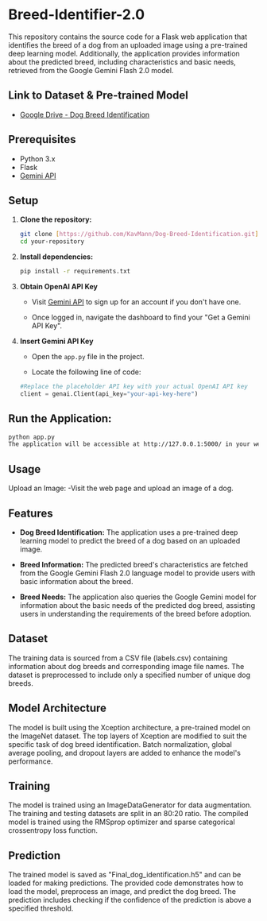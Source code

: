 # Breed-Identifier-2.0

This repository contains the source code for a Flask web application that identifies the breed of a dog from an uploaded image using a pre-trained deep learning model. Additionally, the application provides information about the predicted breed, including characteristics and basic needs, retrieved from the Google Gemini Flash 2.0 model.

## Link to Dataset & Pre-trained Model
- [Google Drive - Dog Breed Identification](https://drive.google.com/drive/folders/1V8V6GcJHaloWTfusTd_c1GKxLswI4Clp?usp=sharing)

## Prerequisites
- Python 3.x
- Flask
- [Gemini API](https://ai.google.dev/gemini-api/docs)

## Setup
1. **Clone the repository:**
   ```bash
   git clone [https://github.com/KavMann/Dog-Breed-Identification.git]
   cd your-repository

2. **Install dependencies:**
   ```bash
   pip install -r requirements.txt

3. **Obtain OpenAI API Key**
    - Visit [Gemini API](https://ai.google.dev/gemini-api/docs) to sign up for an account if you don't have one.
    
    - Once logged in, navigate the dashboard to find your "Get a Gemini API Key".

4. **Insert Gemini API Key**
    - Open the `app.py` file in the project.
  
    - Locate the following line of code:
     ```python
     #Replace the placeholder API key with your actual OpenAI API key
     client = genai.Client(api_key="your-api-key-here")

## Run the Application:
  ```bash
  python app.py
  The application will be accessible at http://127.0.0.1:5000/ in your web browser.
```
## Usage
Upload an Image:
    -Visit the web page and upload an image of a dog.


## Features
- **Dog Breed Identification:** The application uses a pre-trained deep learning model to predict the breed of a dog based on an uploaded image.

- **Breed Information:** The predicted breed's characteristics are fetched from the Google Gemini Flash 2.0 language model to provide users with basic information about the breed.

- **Breed Needs:** The application also queries the Google Gemini model for information about the basic needs of the predicted dog breed, assisting users in understanding the requirements of the breed before adoption.

## Dataset
The training data is sourced from a CSV file (labels.csv) containing information about dog breeds and corresponding image file names. The dataset is preprocessed to include only a specified number of unique dog breeds.

## Model Architecture
The model is built using the Xception architecture, a pre-trained model on the ImageNet dataset. The top layers of Xception are modified to suit the specific task of dog breed identification. Batch normalization, global average pooling, and dropout layers are added to enhance the model's performance.

## Training
The model is trained using an ImageDataGenerator for data augmentation. The training and testing datasets are split in an 80:20 ratio. The compiled model is trained using the RMSprop optimizer and sparse categorical crossentropy loss function.

## Prediction
The trained model is saved as "Final_dog_identification.h5" and can be loaded for making predictions. The provided code demonstrates how to load the model, preprocess an image, and predict the dog breed. The prediction includes checking if the confidence of the prediction is above a specified threshold.
